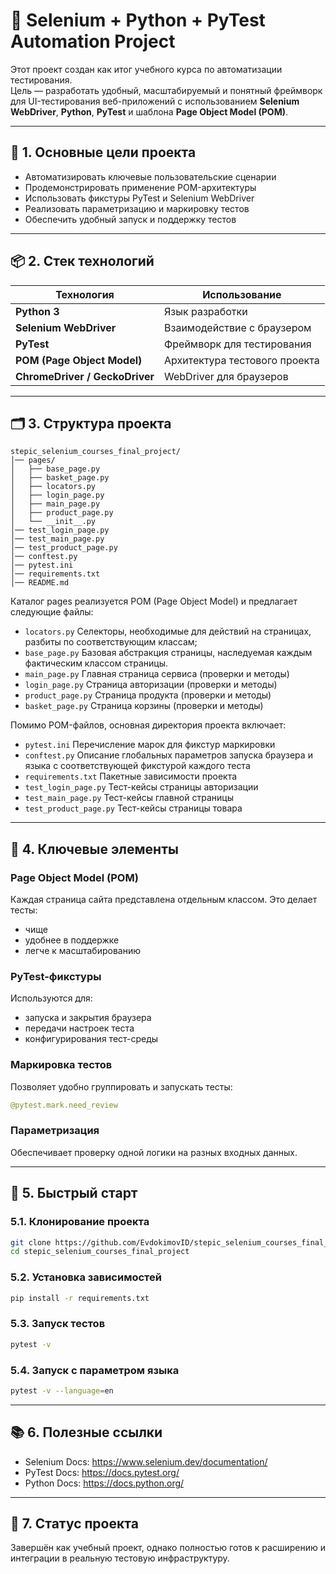 # 🏁 Selenium + Python + PyTest Automation Project

Этот проект создан как итог учебного курса по автоматизации тестирования.  
Цель — разработать удобный, масштабируемый и понятный фреймворк для UI-тестирования веб-приложений с использованием **Selenium WebDriver**, **Python**, **PyTest** и шаблона **Page Object Model (POM)**.

---

## 🎯 1. Основные цели проекта

- Автоматизировать ключевые пользовательские сценарии
- Продемонстрировать применение POM-архитектуры
- Использовать фикстуры PyTest и Selenium WebDriver
- Реализовать параметризацию и маркировку тестов
- Обеспечить удобный запуск и поддержку тестов

---

## 📦 2. Стек технологий

| Технология | Использование |
|-----------|---------------|
| **Python 3** | Язык разработки |
| **Selenium WebDriver** | Взаимодействие с браузером |
| **PyTest** | Фреймворк для тестирования |
| **POM (Page Object Model)** | Архитектура тестового проекта |
| **ChromeDriver / GeckoDriver** | WebDriver для браузеров |

---

## 🗂 3. Структура проекта

```
stepic_selenium_courses_final_project/
│── pages/
│   ├── base_page.py
│   ├── basket_page.py
│   ├── locators.py
│   ├── login_page.py
│   ├── main_page.py
│   ├── product_page.py
│   └── __init__.py
│── test_login_page.py
│── test_main_page.py
│── test_product_page.py
│── conftest.py
│── pytest.ini
│── requirements.txt
│── README.md
```

Каталог pages реализуется POM (Page Object Model) и предлагает следующие файлы:

- `locators.py` Селекторы, необходимые для действий на страницах, разбиты по соответствующим классам;
- `base_page.py` Базовая абстракция страницы, наследуемая каждым фактическим классом страницы.
- `main_page.py` Главная страница сервиса (проверки и методы)
- `login_page.py` Страница авторизации (проверки и методы)
- `product_page.py` Страница продукта (проверки и методы)
- `basket_page.py` Страница корзины (проверки и методы)

Помимо POM-файлов, основная директория проекта включает:

- `pytest.ini` Перечисление марок для фикстур маркировки
- `conftest.py` Описание глобальных параметров запуска браузера и языка с соответствующей фикстурой каждого теста
- `requirements.txt` Пакетные зависимости проекта
- `test_login_page.py` Тест-кейсы страницы авторизации
- `test_main_page.py` Тест-кейсы главной страницы
- `test_product_page.py` Тест-кейсы страницы товара

---

## 🧠 4. Ключевые элементы

### Page Object Model (POM)

Каждая страница сайта представлена отдельным классом. Это делает тесты:

- чище
- удобнее в поддержке
- легче к масштабированию

### PyTest-фикстуры

Используются для:

- запуска и закрытия браузера
- передачи настроек теста
- конфигурирования тест-среды

### Маркировка тестов

Позволяет удобно группировать и запускать тесты:

```python
@pytest.mark.need_review
```

### Параметризация

Обеспечивает проверку одной логики на разных входных данных.

---

## 🚀 5. Быстрый старт

### 5.1. Клонирование проекта

```bash
git clone https://github.com/EvdokimovID/stepic_selenium_courses_final_project.git
cd stepic_selenium_courses_final_project
```

### 5.2. Установка зависимостей

```bash
pip install -r requirements.txt
```

### 5.3. Запуск тестов

```bash
pytest -v
```

### 5.4. Запуск с параметром языка

```bash
pytest -v --language=en
```

---

## 📚 6. Полезные ссылки

- Selenium Docs: https://www.selenium.dev/documentation/
- PyTest Docs: https://docs.pytest.org/
- Python Docs: https://docs.python.org/

---

## 📌 7. Статус проекта

Завершён как учебный проект, однако полностью готов к расширению и интеграции в реальную тестовую инфраструктуру.
